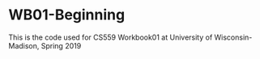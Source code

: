 # WB01-Beginning

This is the code used for CS559 Workbook01 at University of Wisconsin-Madison, Spring 2019

